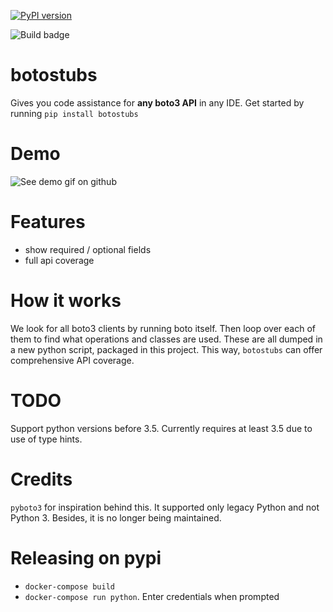 [![PyPI version](https://badge.fury.io/py/botostubs.svg)](https://badge.fury.io/py/botostubs)

![Build badge](https://codebuild.us-east-1.amazonaws.com/badges?uuid=eyJlbmNyeXB0ZWREYXRhIjoiUzdpbkQ3WHQxTkVWVWhvQ2tZVGVZMUJNcC9KYzFQZGFYOGtuOXVmc0tTdkYwNWlEM3dCNjQwSkZqTlhZZWVxZGk3V1l6VFdwU3piSlQxaHArUmJkdTFjPSIsIml2UGFyYW1ldGVyU3BlYyI6InFMQjZObmxqQWJ0ZXpVUHoiLCJtYXRlcmlhbFNldFNlcmlhbCI6MX0%3D&branch=master)


# botostubs
Gives you code assistance for **any boto3 API** in any IDE. Get started by running `pip install botostubs`


# Demo
![See demo gif on github](intro-demo.gif)


# Features
- show required / optional fields
- full api coverage

# How it works
We look for all boto3 clients by running boto itself. Then loop over each of them to find what operations and classes are used. These are all dumped in a new python script, packaged in this project. This way, `botostubs` can offer comprehensive API coverage.

# TODO
Support python versions before 3.5. Currently requires at least 3.5 due to use of type hints.

# Credits
`pyboto3` for inspiration behind this. It supported only legacy Python and not Python 3. Besides, it is no longer being maintained.

# Releasing on pypi
- `docker-compose build`
- `docker-compose run python`. Enter credentials when prompted
